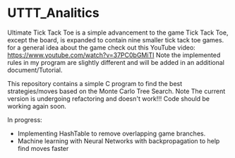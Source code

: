 # UTTT_Analitics
Ultimate Tick Tack Toe is a simple advancement to the game Tick Tack Toe, except the board, is expanded to contain nine smaller tick tack toe games. for a general idea about the game check out this YouTube video: https://www.youtube.com/watch?v=37PC0bGMiTI
Note the implemented rules in my program are slightly different and will be added in an additional document/Tutorial.

This repository contains a simple C program to find the best strategies/moves based on the Monte Carlo Tree Search. 
Note The current version is undergoing refactoring and doesn't work!!! Code should be working again soon.

In progress: 
+ Implementing HashTable to remove overlapping game branches.
+ Machine learning with Neural Networks with backpropagation to help find moves faster 

